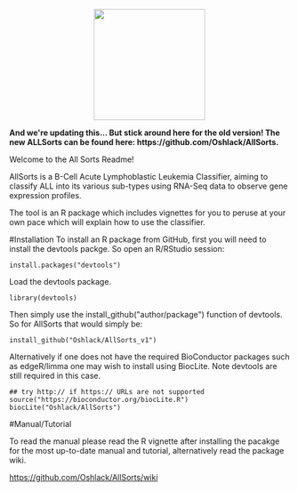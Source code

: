 

<p align="center">
<img src=https://github.com/Oshlack/Baller/blob/master/AllSorts.png height=200 />  
</p>

<p><strong>And we're updating this... But stick around here for the old version! The new ALLSorts can be found here: https://github.com/Oshlack/AllSorts.</strong></p>

Welcome to the All Sorts Readme!

AllSorts is a B-Cell Acute Lymphoblastic Leukemia Classifier, aiming to classify ALL into its various sub-types using RNA-Seq data to observe gene expression profiles. 

The tool is an R package which includes vignettes for you to peruse at your own pace which will explain how to use the classifier.

#Installation
To install an R package from GitHub, first you will need to install the devtools packge. So open an R/RStudio session:

    install.packages("devtools")

Load the devtools package.

    library(devtools)

Then simply use the install_github("author/package") function of devtools. So for AllSorts that would simply be:

    install_github("Oshlack/AllSorts_v1")

Alternatively if one does not have the required BioConductor packages such as edgeR/limma one may wish to install using BiocLite. Note devtools are still required in this case.

    ## try http:// if https:// URLs are not supported
    source("https://bioconductor.org/biocLite.R")
    biocLite("Oshlack/AllSorts")

   
#Manual/Tutorial

To read the manual please read the R vignette after installing the pacakge for the most up-to-date manual and tutorial, alternatively read the package wiki.

https://github.com/Oshlack/AllSorts/wiki
